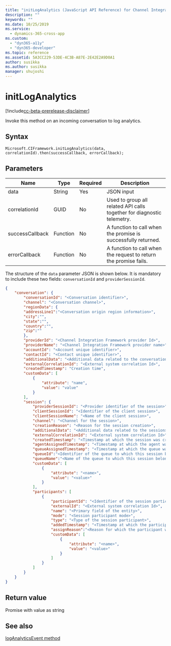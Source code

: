 ```yaml
---
title: "initLogAnalytics (JavaScript API Reference) for Channel Integration Framework (CIF) | MicrosoftDocs"
description: ""
keywords: ""
ms.date: 10/25/2019
ms.service:
  - dynamics-365-cross-app
ms.custom:
  - "dyn365-a11y"
  - "dyn365-developer"
ms.topic: reference
ms.assetid: 5A3CC229-53DE-4C3B-A87E-2E42E2A9D0A1
author: susikka
ms.author: susikka
manager: shujoshi
---
```


# initLogAnalytics

[!include[cc-beta-prerelease-disclaimer](../../../../includes/cc-beta-prerelease-disclaimer.md)]

Invoke this method on an incoming conversation to log analytics.

## Syntax

`Microsoft.CIFramework.initLogAnalytics(data, correlationId).then(successCallback, errorCallback);`

## Parameters

| Name            | Type     | Required     | Description |
|-----------------|----------|--------------|-------------|
| data            | String   | Yes          | JSON input                               |
| correlationId   | GUID     | No           | Used to group all related API calls together for diagnostic telemetry. |
| successCallback | Function | No           | A function to call when the promise is successfully returned. |
| errorCallback   | Function | No           | A function to call when the request to return the promise fails. |

The structure of the `data` parameter JSON is shown below. It is mandatory to include these two fields: `conversationId` and `providerSessionId`.

```json
{
	"conversation": {
		"conversationId": "<Conversation identifier>",
		"channel": "<Conversation channel>",
		"regionData": {
		"addressLine1":"<Conversation origin region information>",
		"city":"",
		"state":"",
		"country":"",
		"zip":""
		},
		"providerId": "<Channel Integration Framework provider Id>",
		"providerName": "<Channel Integration Framework provider name>",
		"accountId": "<Account unique identifier>",
		"contactId": "<Contact unique identifier>",
		"additionalData": "<Additional data related to the conversation>",
		"externalCorrelationId": "<External system correlation Id>",
		"createdTimestamp": "Creation time",
		"customData": [
			{
				"attribute": "name",
				"value": "value"
			}
		],
		"session": {
			"providerSessionId": "<Provider identifier of the session>",
			"clientSessionId": "<Identifier of the client session>",
			"clientSessionName": "<Name of the client session>",
			"channel": "<Channel for the session>",
			"creationReason": "<Reason for the session creation>",
			"additionalData": "<Additional data related to the session>",
			"externalCorrelationId": "<External system correlation Id>",
			"createdTimestamp": "<Timestamp at which the session was created>",
			"agentAssignedTimestamp": "<Timestamp at which the agent was assigned to the session>",
			"queueAssignedTimestamp": "<Timestamp at which the queue was assigned to the session>",
			"queueId":"<Identifier of the queue to which this session belongs to>",
			"queueName":"<Name of the queue to which this session belongs to>",
			"customData": [
				{
					"attribute": "<name>",
					"value": "<value>"
				}
			],
			"participants": [
				{
					"participantId": "<Identifier of the session participant>",
					"externalId": "<External system correlation Id>",
					"name": "<Primary field of the entity>",
					"mode": "<Session participant mode>",
					"type": "<Type of the session participant>",
					"addedTimestamp": "<Timestamp at which the participant was added to the session>",
					"assignReason":"<Reason for which the participant was added to the session>",
					"customData": [
						{
							"attribute": "<name>",
							"value": "<value>"
						}
					]
				}
			]
		}
	}
}
```
## Return value

Promise with value as string

## See also

[logAnalyticsEvent method](logAnalyticsEvent.md)